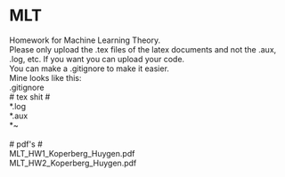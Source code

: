 # MLT
Homework for Machine Learning Theory. <br />
Please only upload the .tex files of the latex documents and not the .aux, .log, etc. If you want you can upload your code.<br />
You can make a .gitignore to make it easier. <br />
Mine looks like this: <br />
.gitignore <br />
&#35; tex shit &#35; <br />
*.log <br />
*.aux <br />
*~ <br />
<br />
&#35; pdf's &#35; <br />
MLT_HW1_Koperberg_Huygen.pdf <br />
MLT_HW2_Koperberg_Huygen.pdf <br />